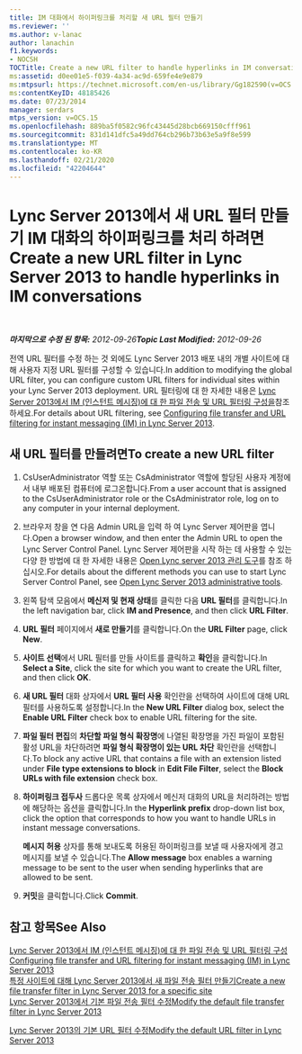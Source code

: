 ```yaml
---
title: IM 대화에서 하이퍼링크를 처리할 새 URL 필터 만들기
ms.reviewer: ''
ms.author: v-lanac
author: lanachin
f1.keywords:
- NOCSH
TOCTitle: Create a new URL filter to handle hyperlinks in IM conversations
ms:assetid: d0ee01e5-f039-4a34-ac9d-659fe4e9e879
ms:mtpsurl: https://technet.microsoft.com/en-us/library/Gg182590(v=OCS.15)
ms:contentKeyID: 48185426
ms.date: 07/23/2014
manager: serdars
mtps_version: v=OCS.15
ms.openlocfilehash: 889ba5f0582c96fc43445d28bcb669150cfff961
ms.sourcegitcommit: 831d141dfc5a49dd764cb296b73b63e5a9f8e599
ms.translationtype: MT
ms.contentlocale: ko-KR
ms.lasthandoff: 02/21/2020
ms.locfileid: "42204644"
---
```

<div data-xmlns="http://www.w3.org/1999/xhtml">

<div class="topic" data-xmlns="http://www.w3.org/1999/xhtml" data-msxsl="urn:schemas-microsoft-com:xslt" data-cs="https://msdn.microsoft.com/">

<div data-asp="https://msdn2.microsoft.com/asp">

# <a name="create-a-new-url-filter-in-lync-server-2013-to-handle-hyperlinks-in-im-conversations"></a><span data-ttu-id="0b845-102">Lync Server 2013에서 새 URL 필터 만들기 IM 대화의 하이퍼링크를 처리 하려면</span><span class="sxs-lookup"><span data-stu-id="0b845-102">Create a new URL filter in Lync Server 2013 to handle hyperlinks in IM conversations</span></span>

</div>

<div id="mainSection">

<div id="mainBody">

<span> </span>

<span data-ttu-id="0b845-103">_**마지막으로 수정 된 항목:** 2012-09-26_</span><span class="sxs-lookup"><span data-stu-id="0b845-103">_**Topic Last Modified:** 2012-09-26_</span></span>

<span data-ttu-id="0b845-104">전역 URL 필터를 수정 하는 것 외에도 Lync Server 2013 배포 내의 개별 사이트에 대해 사용자 지정 URL 필터를 구성할 수 있습니다.</span><span class="sxs-lookup"><span data-stu-id="0b845-104">In addition to modifying the global URL filter, you can configure custom URL filters for individual sites within your Lync Server 2013 deployment.</span></span> <span data-ttu-id="0b845-105">URL 필터링에 대 한 자세한 내용은 [Lync Server 2013에서 IM (인스턴트 메시징)에 대 한 파일 전송 및 URL 필터링 구성을](lync-server-2013-configuring-file-transfer-and-url-filtering-for-instant-messaging-im.md)참조 하세요.</span><span class="sxs-lookup"><span data-stu-id="0b845-105">For details about URL filtering, see [Configuring file transfer and URL filtering for instant messaging (IM) in Lync Server 2013](lync-server-2013-configuring-file-transfer-and-url-filtering-for-instant-messaging-im.md).</span></span>

<div>

## <a name="to-create-a-new-url-filter"></a><span data-ttu-id="0b845-106">새 URL 필터를 만들려면</span><span class="sxs-lookup"><span data-stu-id="0b845-106">To create a new URL filter</span></span>

1.  <span data-ttu-id="0b845-107">CsUserAdministrator 역할 또는 CsAdministrator 역할에 할당된 사용자 계정에서 내부 배포된 컴퓨터에 로그온합니다.</span><span class="sxs-lookup"><span data-stu-id="0b845-107">From a user account that is assigned to the CsUserAdministrator role or the CsAdministrator role, log on to any computer in your internal deployment.</span></span>

2.  <span data-ttu-id="0b845-108">브라우저 창을 연 다음 Admin URL을 입력 하 여 Lync Server 제어판을 엽니다.</span><span class="sxs-lookup"><span data-stu-id="0b845-108">Open a browser window, and then enter the Admin URL to open the Lync Server Control Panel.</span></span> <span data-ttu-id="0b845-109">Lync Server 제어판을 시작 하는 데 사용할 수 있는 다양 한 방법에 대 한 자세한 내용은 [Open Lync server 2013 관리 도구](lync-server-2013-open-lync-server-administrative-tools.md)를 참조 하십시오.</span><span class="sxs-lookup"><span data-stu-id="0b845-109">For details about the different methods you can use to start Lync Server Control Panel, see [Open Lync Server 2013 administrative tools](lync-server-2013-open-lync-server-administrative-tools.md).</span></span>

3.  <span data-ttu-id="0b845-110">왼쪽 탐색 모음에서 **메신저 및 현재 상태**를 클릭한 다음 **URL 필터**를 클릭합니다.</span><span class="sxs-lookup"><span data-stu-id="0b845-110">In the left navigation bar, click **IM and Presence**, and then click **URL Filter**.</span></span>

4.  <span data-ttu-id="0b845-111">**URL 필터** 페이지에서 **새로 만들기**를 클릭합니다.</span><span class="sxs-lookup"><span data-stu-id="0b845-111">On the **URL Filter** page, click **New**.</span></span>

5.  <span data-ttu-id="0b845-112">**사이트 선택**에서 URL 필터를 만들 사이트를 클릭하고 **확인**을 클릭합니다.</span><span class="sxs-lookup"><span data-stu-id="0b845-112">In **Select a Site**, click the site for which you want to create the URL filter, and then click **OK**.</span></span>

6.  <span data-ttu-id="0b845-113">**새 URL 필터** 대화 상자에서 **URL 필터 사용** 확인란을 선택하여 사이트에 대해 URL 필터를 사용하도록 설정합니다.</span><span class="sxs-lookup"><span data-stu-id="0b845-113">In the **New URL Filter** dialog box, select the **Enable URL Filter** check box to enable URL filtering for the site.</span></span>

7.  <span data-ttu-id="0b845-114">**파일 필터 편집**의 **차단할 파일 형식 확장명**에 나열된 확장명을 가진 파일이 포함된 활성 URL을 차단하려면 **파일 형식 확장명이 있는 URL 차단** 확인란을 선택합니다.</span><span class="sxs-lookup"><span data-stu-id="0b845-114">To block any active URL that contains a file with an extension listed under **File type extensions to block** in **Edit File Filter**, select the **Block URLs with file extension** check box.</span></span>

8.  <span data-ttu-id="0b845-115">**하이퍼링크 접두사** 드롭다운 목록 상자에서 메신저 대화의 URL을 처리하려는 방법에 해당하는 옵션을 클릭합니다.</span><span class="sxs-lookup"><span data-stu-id="0b845-115">In the **Hyperlink prefix** drop-down list box, click the option that corresponds to how you want to handle URLs in instant message conversations.</span></span>
    
    <span data-ttu-id="0b845-116">**메시지 허용** 상자를 통해 보내도록 허용된 하이퍼링크를 보낼 때 사용자에게 경고 메시지를 보낼 수 있습니다.</span><span class="sxs-lookup"><span data-stu-id="0b845-116">The **Allow message** box enables a warning message to be sent to the user when sending hyperlinks that are allowed to be sent.</span></span>

9.  <span data-ttu-id="0b845-117">**커밋**을 클릭합니다.</span><span class="sxs-lookup"><span data-stu-id="0b845-117">Click **Commit**.</span></span>

</div>

<div>

## <a name="see-also"></a><span data-ttu-id="0b845-118">참고 항목</span><span class="sxs-lookup"><span data-stu-id="0b845-118">See Also</span></span>


[<span data-ttu-id="0b845-119">Lync Server 2013에서 IM (인스턴트 메시징)에 대 한 파일 전송 및 URL 필터링 구성</span><span class="sxs-lookup"><span data-stu-id="0b845-119">Configuring file transfer and URL filtering for instant messaging (IM) in Lync Server 2013</span></span>](lync-server-2013-configuring-file-transfer-and-url-filtering-for-instant-messaging-im.md)  
[<span data-ttu-id="0b845-120">특정 사이트에 대해 Lync Server 2013에서 새 파일 전송 필터 만들기</span><span class="sxs-lookup"><span data-stu-id="0b845-120">Create a new file transfer filter in Lync Server 2013 for a specific site</span></span>](lync-server-2013-create-a-new-file-transfer-filter-for-a-specific-site.md)  
[<span data-ttu-id="0b845-121">Lync Server 2013에서 기본 파일 전송 필터 수정</span><span class="sxs-lookup"><span data-stu-id="0b845-121">Modify the default file transfer filter in Lync Server 2013</span></span>](lync-server-2013-modify-the-default-file-transfer-filter.md)  


[<span data-ttu-id="0b845-122">Lync Server 2013의 기본 URL 필터 수정</span><span class="sxs-lookup"><span data-stu-id="0b845-122">Modify the default URL filter in Lync Server 2013</span></span>](lync-server-2013-modify-the-default-url-filter.md)  
  

</div>

</div>

<span> </span>

</div>

</div>

</div>


